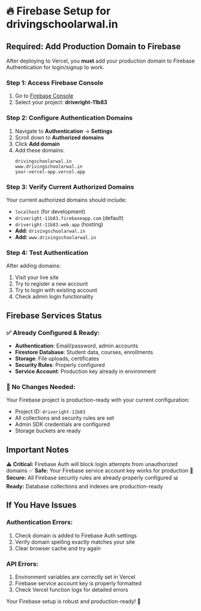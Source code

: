# 🔥 Firebase Setup for drivingschoolarwal.in

## **Required: Add Production Domain to Firebase**

After deploying to Vercel, you **must** add your production domain to Firebase Authentication for login/signup to work.

### **Step 1: Access Firebase Console**

1. Go to [Firebase Console](https://console.firebase.google.com)
2. Select your project: **driveright-11b83**

### **Step 2: Configure Authentication Domains**

1. Navigate to **Authentication** → **Settings**
2. Scroll down to **Authorized domains**
3. Click **Add domain**
4. Add these domains:
   ```
   drivingschoolarwal.in
   www.drivingschoolarwal.in
   your-vercel-app.vercel.app
   ```

### **Step 3: Verify Current Authorized Domains**

Your current authorized domains should include:

- `localhost` (for development)
- `driveright-11b83.firebaseapp.com` (default)
- `driveright-11b83.web.app` (hosting)
- **Add:** `drivingschoolarwal.in`
- **Add:** `www.drivingschoolarwal.in`

### **Step 4: Test Authentication**

After adding domains:

1. Visit your live site
2. Try to register a new account
3. Try to login with existing account
4. Check admin login functionality

## **Firebase Services Status**

### ✅ **Already Configured & Ready:**

- **Authentication**: Email/password, admin accounts
- **Firestore Database**: Student data, courses, enrollments
- **Storage**: File uploads, certificates
- **Security Rules**: Properly configured
- **Service Account**: Production key already in environment

### 🔧 **No Changes Needed:**

Your Firebase project is production-ready with your current configuration:

- Project ID: `driveright-11b83`
- All collections and security rules are set
- Admin SDK credentials are configured
- Storage buckets are ready

## **Important Notes**

⚠️ **Critical:** Firebase Auth will block login attempts from unauthorized domains
✅ **Safe:** Your Firebase service account key works for production
🔐 **Secure:** All Firebase security rules are already properly configured
📊 **Ready:** Database collections and indexes are production-ready

## **If You Have Issues**

### Authentication Errors:

1. Check domain is added to Firebase Auth settings
2. Verify domain spelling exactly matches your site
3. Clear browser cache and try again

### API Errors:

1. Environment variables are correctly set in Vercel
2. Firebase service account key is properly formatted
3. Check Vercel function logs for detailed errors

Your Firebase setup is robust and production-ready! 🎉
